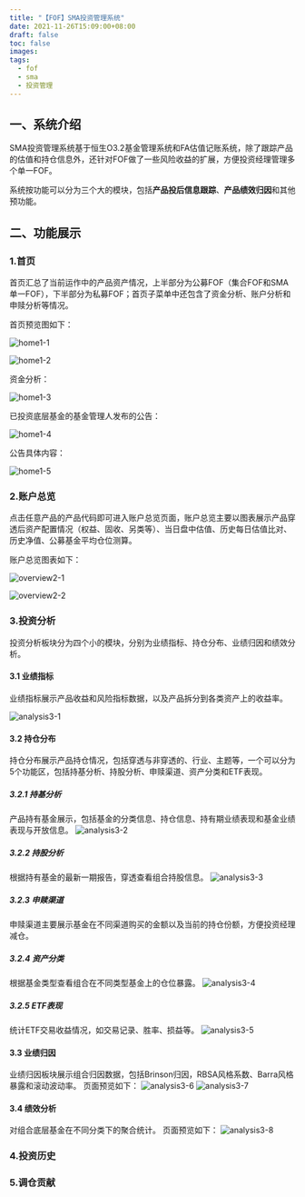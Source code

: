 ```yaml
---
title: "【FOF】SMA投资管理系统"
date: 2021-11-26T15:09:00+08:00
draft: false
toc: false
images:
tags: 
  - fof
  - sma
  - 投资管理
---
```


## 一、系统介绍

SMA投资管理系统基于恒生O3.2基金管理系统和FA估值记账系统，除了跟踪产品的估值和持仓信息外，还针对FOF做了一些风险收益的扩展，方便投资经理管理多个单一FOF。

系统按功能可以分为三个大的模块，包括**产品投后信息跟踪**、**产品绩效归因**和其他预功能。

## 二、功能展示

### 1.首页

首页汇总了当前运作中的产品资产情况，上半部分为公募FOF（集合FOF和SMA单一FOF），下半部分为私募FOF；首页子菜单中还包含了资金分析、账户分析和申赎分析等情况。

首页预览图如下：

![home1-1](/images/management/1-1.png)

![home1-2](/images/management/1-2.png)

资金分析：

![home1-3](/images/management/1-3.png)

已投资底层基金的基金管理人发布的公告：

![home1-4](/images/management/1-4.png)

公告具体内容：

![home1-5](/images/management/1-5.png)

### 2.账户总览

点击任意产品的产品代码即可进入账户总览页面，账户总览主要以图表展示产品穿透后资产配置情况（权益、固收、另类等）、当日盘中估值、历史每日估值比对、历史净值、公募基金平均仓位测算。

账户总览图表如下：

![overview2-1](/images/management/2-1.png)

![overview2-2](/images/management/2-2.png)

### 3.投资分析

投资分析板块分为四个小的模块，分别为业绩指标、持仓分布、业绩归因和绩效分析。

#### 3.1 业绩指标

业绩指标展示产品收益和风险指标数据，以及产品拆分到各类资产上的收益率。

![analysis3-1](/images/management/3-1.png)

#### 3.2 持仓分布

持仓分布展示产品持仓情况，包括穿透与非穿透的、行业、主题等，一个可以分为5个功能区，包括持基分析、持股分析、申赎渠道、资产分类和ETF表现。

##### 3.2.1 持基分析
产品持有基金展示，包括基金的分类信息、持仓信息、持有期业绩表现和基金业绩表现与开放信息。
![analysis3-2](/images/management/3-2.png)

##### 3.2.2 持股分析
根据持有基金的最新一期报告，穿透查看组合持股信息。
![analysis3-3](/images/management/3-3.png)

##### 3.2.3 申赎渠道
申赎渠道主要展示基金在不同渠道购买的金额以及当前的持仓份额，方便投资经理减仓。

##### 3.2.4 资产分类
根据基金类型查看组合在不同类型基金上的仓位暴露。
![analysis3-4](/images/management/3-4.png)

##### 3.2.5 ETF表现
统计ETF交易收益情况，如交易记录、胜率、损益等。
![analysis3-5](/images/management/3-5.png)

#### 3.3 业绩归因
业绩归因板块展示组合归因数据，包括Brinson归因，RBSA风格系数、Barra风格暴露和滚动波动率。
页面预览如下：
![analysis3-6](/images/management/3-6.png)
![analysis3-7](/images/management/3-7.png)

#### 3.4 绩效分析
对组合底层基金在不同分类下的聚合统计。
页面预览如下：
![analysis3-8](/images/management/3-8.png)

### 4.投资历史



### 5.调仓贡献

